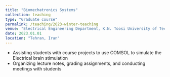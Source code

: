 ```yaml
---
title: "Biomechatronics Systems"
collection: teaching
type: "Graduate course"
permalink: /teaching/2023-winter-teaching
venue: "Electrical Engineering Department, K.N. Toosi University of Technology"
date: 2023.01.01
location: "Tehran, Iran"
---
```


* Assisting students with course projects to use COMSOL to simulate the Electrical brain stimulation
* Organizing lecture notes, grading assignments, and conducting meetings with students
